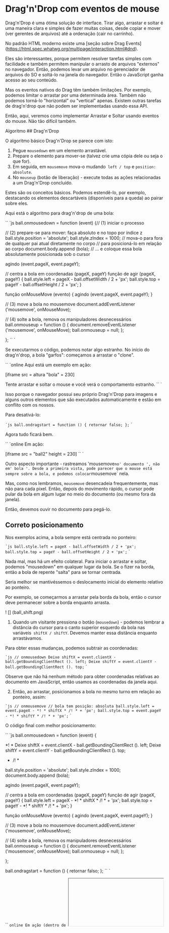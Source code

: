 # Drag'n'Drop com eventos de mouse

Drag'n'Drop é uma ótima solução de interface. Tirar algo, arrastar e soltar é uma maneira clara e simples de fazer muitas coisas, desde copiar e mover (ver gerentes de arquivos) até a ordenação (cair no carrinho).

No padrão HTML moderno existe uma [seção sobre Drag Events] (https://html.spec.whatwg.org/multipage/interaction.html#dnd).

Eles são interessantes, porque permitem resolver tarefas simples com facilidade e também permitem manipular o arrasto de arquivos "externos" no navegador. Então, podemos levar um arquivo no gerenciador de arquivos do SO e soltá-lo na janela do navegador. Então o JavaScript ganha acesso ao seu conteúdo.

Mas os eventos nativos do Drag têm também limitações. Por exemplo, podemos limitar o arrastar por uma determinada área. Também não podemos torná-lo "horizontal" ou "vertical" apenas. Existem outras tarefas de drag'n'drop que não podem ser implementadas usando essa API.

Então, aqui, veremos como implementar Arrastar e Soltar usando eventos do mouse. Não tão difícil também.

Algoritmo ## Drag'n'Drop

O algoritmo básico Drag'n'Drop se parece com isto:

1. Pegue `mousedown` em um elemento arrastável.
2. Prepare o elemento para mover-se (talvez crie uma cópia dele ou seja o que for).
3. Em seguida, em `mousemove` mova-o mudando` left / top` e `position: absolute`.
4. No `mouseup` (botão de liberação) - execute todas as ações relacionadas a um Drag'n'Drop concluído.

Estes são os conceitos básicos. Podemos estendê-lo, por exemplo, destacando os elementos descartáveis ​​(disponíveis para a queda) ao pairar sobre eles.

Aqui está o algoritmo para drag'n'drop de uma bola:

`` `js
ball.onmousedown = function (event) {// (1) iniciar o processo

// (2) prepare-se para mover: faça absoluto e no topo por índice z
ball.style.position = 'absolute';
ball.style.zIndex = 1000;
// mova-o para fora de qualquer pai atual diretamente no corpo
// para posicioná-lo em relação ao corpo
document.body.append (bola);
// ... e coloque essa bola absolutamente posicionada sob o cursor

agindo (event.pageX, event.pageY);

// centra a bola em coordenadas (pageX, pageY)
função de agir (pageX, pageY) {
ball.style.left = pageX - ball.offsetWidth / 2 + 'px';
ball.style.top = pageY - ball.offsetHeight / 2 + 'px';
}

função onMouseMove (evento) {
agindo (event.pageX, event.pageY);
}

// (3) move a bola no mousemove
document.addEventListener ('mousemove', onMouseMove);

// (4) solte a bola, remova os manipuladores desnecessários
ball.onmouseup = function () {
document.removeEventListener ('mousemove', onMouseMove);
ball.onmouseup = null;
};

};
`` `

Se executarmos o código, podemos notar algo estranho. No início do drag'n'drop, a bola "garfos": começamos a arrastar o "clone".

`` `online
Aqui está um exemplo em ação:

[iframe src = altura "bola" = 230]

Tente arrastar e soltar o mouse e você verá o comportamento estranho.
`` `

Isso porque o navegador possui seu próprio Drag'n'Drop para imagens e alguns outros elementos que são executados automaticamente e estão em conflito com os nossos.

Para desativá-lo:

`` `js
ball.ondragstart = function () {
retornar falso;
};
`` `

Agora tudo ficará bem.

`` `online
Em ação:

[iframe src = "ball2" height = 230]
`` `

Outro aspecto importante - rastreamos 'mousemove` no' documento ', não em' bola '. Desde a primeira vista, pode parecer que o mouse está sempre sobre a bola, e podemos colocar `mousemove` nela.

Mas, como nos lembramos, `mousemove` desencadeia frequentemente, mas não para cada pixel. Então, depois do movimento rápido, o cursor pode pular da bola em algum lugar no meio do documento (ou mesmo fora da janela).

Então, devemos ouvir no documento para pegá-lo.

## Correto posicionamento

Nos exemplos acima, a bola sempre está centrada no ponteiro:

`` `js
ball.style.left = pageX - ball.offsetWidth / 2 + 'px';
ball.style.top = pageY - ball.offsetHeight / 2 + 'px';
`` `

Nada mal, mas há um efeito colateral. Para iniciar o arrastar e soltar, podemos "mousedown" em qualquer lugar da bola. Se o fizer na borda, então a bola de repente "salta" para se tornar centrada.

Seria melhor se mantivéssemos o deslocamento inicial do elemento relativo ao ponteiro.

Por exemplo, se começarmos a arrastar pela borda da bola, então o cursor deve permanecer sobre a borda enquanto arrasta.

! [] (ball_shift.png)

1. Quando um visitante pressiona o botão (`mousedown`) - podemos lembrar a distância do cursor para o canto superior esquerdo da bola nas variáveis` shiftX / shiftY`. Devemos manter essa distância enquanto arrastávamos.

Para obter essas mudanças, podemos subtrair as coordenadas:

`` `js
// onmousedown
Deixe shiftX = event.clientX - ball.getBoundingClientRect (). left;
Deixe shiftY = event.clientY - ball.getBoundingClientRect (). top;
`` `

Observe que não há nenhum método para obter coordenadas relativas ao documento em JavaScript, então usamos as coordenadas da janela aqui.

2. Então, ao arrastar, posicionamos a bola no mesmo turno em relação ao ponteiro, assim:

`` `js
// onmousemove
// bola tem posição: absoluta
ball.style.left = event.pageX - *! * shiftX * /! * + 'px';
ball.style.top = event.pageY - *! * shiftY * /! * + 'px';
`` `

O código final com melhor posicionamento:

`` `js
ball.onmousedown = function (event) {

*! *
Deixe shiftX = event.clientX - ball.getBoundingClientRect (). left;
Deixe shiftY = event.clientY - ball.getBoundingClientRect (). top;
* /! *

ball.style.position = 'absolute';
ball.style.zIndex = 1000;
document.body.append (bola);

agindo (event.pageX, event.pageY);

// centra a bola em coordenadas (pageX, pageY)
função de agir (pageX, pageY) {
ball.style.left = pageX - *! * shiftX * /! * + 'px';
ball.style.top = pageY - *! * shiftY * /! * + 'px';
}

função onMouseMove (evento) {
agindo (event.pageX, event.pageY);
}

// (3) move a bola no mousemove
document.addEventListener ('mousemove', onMouseMove);

// (4) solte a bola, remova os manipuladores desnecessários
ball.onmouseup = function () {
document.removeEventListener ('mousemove', onMouseMove);
ball.onmouseup = null;
};

};

ball.ondragstart = function () {
retornar falso;
};
`` `

`` `online
Em ação (dentro de `<iframe>`):

[iframe src = "ball3" height = 230]
`` `

A diferença é especialmente notável se arrastarmos a bola pelo canto inferior direito. No exemplo anterior, a bola "pula" sob o ponteiro. Agora, ele segue fluentemente o cursor da posição atual.

## Detectando droppables

Nos exemplos anteriores, a bola poderia ser descartada apenas em "lugar" para ficar. Na vida real geralmente tomamos um elemento e o deixamos cair em outro. Por exemplo, um arquivo em uma pasta, ou um usuário em um lixo ou o que quer que seja.

Resumidamente, nós levamos um elemento "arrastável" e largamos-o no elemento "droppable".

Precisamos conhecer o alvo descartável no final do Drag'n'Drop - para fazer a ação correspondente e, de preferência, durante o processo de arrastar, para destacar.

A solução é muito interessante e apenas um pouco complicada, então vamos cobri-la aqui.

Qual a primeira ideia? Provavelmente para colocar manipuladores 'onmouseover / mouseup' em potenciais devaneios e detectar quando o ponteiro do mouse aparece sobre eles. E então sabemos que estamos arrastando / soltando esse elemento.

Mas isso não funciona.

O problema é que, enquanto estamos arrastando, o elemento arrastável está sempre acima de outros elementos. E os eventos do mouse só acontecem no elemento superior, e não nos que estão abaixo.

Por exemplo, abaixo são dois elementos `<div>`, vermelho em cima do azul. Não há como pegar um evento no azul, porque o vermelho está no topo:

`` `html executar autorun height = 60
<style>
div {
largura: 50px;
altura: 50px;
posição: absoluta;
topo: 0;
}
</ style>


`` `

O mesmo com um elemento arrastável. A bola está sempre em cima de outros elementos, então os eventos acontecem nisso. Independentemente dos manipuladores que definimos em elementos inferiores, eles não funcionarão.

É por isso que a idéia inicial de colocar os manipuladores sobre potenciais descartes não funciona na prática. Eles não correrão.

Então o que fazer?

Existe um método chamado `document.elementFromPoint (clientX, clientY)`. Retorna o elemento mais aninhado em determinadas coordenadas relativas à janela (ou "nulo" se as coordenadas estiverem fora da janela).

Então, em qualquer um dos nossos manipuladores de eventos de mouse, podemos detectar o potencial que pode ser descartado sob o ponteiro como este:

`` `js
// em um manipulador de eventos de mouse
ball.hidden = true; // (*)
deixe elemBelow = document.elementFromPoint (event.clientX, event.clientY);
ball.hidden = false;
// elemBelow é o elemento abaixo da bola. Se é droppable, podemos lidar com isso.
`` `

Observe: precisamos esconder a bola antes da chamada `(*)`. Caso contrário, geralmente teremos uma bola nessas coordenadas, pois é o elemento superior sob o ponteiro: `elemBelow = bola '.

Podemos usar esse código para verificar o que estamos "voando sobre" a qualquer momento. E lidar com a queda quando isso acontecer.

Um código extenso de `onMouseMove` para encontrar elementos" droppable ":

`` `js
Deixe CurrentDroppable = null; // potencial droppable que estamos voando agora mesmo

função onMouseMove (evento) {
agindo (event.pageX, event.pageY);

ball.hidden = true;
deixe elemBelow = document.elementFromPoint (event.clientX, event.clientY);
ball.hidden = false;

// eventos mousemove podem desencadear da janela (quando a bola é arrastada para fora da tela)
// se clientX / clientY estiverem fora da janela, então elementfromPoint retorna nulo
se (! elementBelow) retornar;

// potenciais possíveis são rotulados com a classe "droppable" (pode ser outra lógica)
deixe droppableBelow = elementBelow.closest ('.droppable');

se (currentDroppable! = droppableBelow) {// se houver alguma alteração
// estamos voando para dentro ou para fora ...
// nota: ambos os valores podem ser nulos
// currentDroppable = null se não estivéssemos excedidos (por exemplo, em um espaço vazio)
// droppableBelow = nulo se não estivermos excedendo agora, durante este evento

se (currentDroppable) {
// a lógica para processar "voando para fora" do droppable (remover destaque)
LeaveDroppable (currentDroppable);
}
currentDroppable = droppableBelow;
se (currentDroppable) {
// a lógica para processar "voando" da droppable
enterDroppable (currentDroppable);
}
}
}
`` `

No exemplo abaixo, quando a bola é arrastada sobre o portão de futebol, o portão é destacado.

[codetabs height = 250 src = "ball4"]

Agora, temos o atual "drop target" na variável `currentDroppable` durante todo o processo e pode usá-lo para destacar ou qualquer outro material.

## Resumo

Consideramos um algoritmo básico 'Drag'n'Drop`.

Os principais componentes:

1. Fluxo de eventos: `ball.mousedown` ->` document.mousemove` -> `ball.mouseup` (cancelar o" ondragstart "nativo).
2. No arrastar arranque - lembre-se da mudança inicial do ponteiro em relação ao elemento: `shiftX / shiftY` e mantenha-o durante o arrastar.
3. Detectar elementos droppable sob o ponteiro usando `document.elementFromPoint`.

Podemos estabelecer muito nesta base.

- No `mouseup`, podemos finalizar a queda: alterar dados, mover elementos ao redor.
- Podemos destacar os elementos sobre os quais estamos voando.
- Podemos limitar o arrastar por uma determinada área ou direção.
- Podemos usar a delegação de eventos para `mousedown / up`. Um manipulador de eventos de grande área que verifica `event.target` pode gerenciar Drag'n'Drop para centenas de elementos.
- E assim por diante.

Existem estruturas que criam arquitetura sobre ele: `DragZone`,` Droppable`, 'Draggable` e outras classes. A maioria deles faz as coisas semelhantes descritas acima, então deve ser fácil de entender agora. Ou roote o nosso próprio, porque você já sabe como lidar com o processo, e pode ser mais flexível do que adaptar outra coisa.
